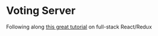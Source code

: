 # Voting Server
Following along [this great tutorial](http://teropa.info/blog/2015/09/10/full-stack-redux-tutorial.html)
on full-stack React/Redux
